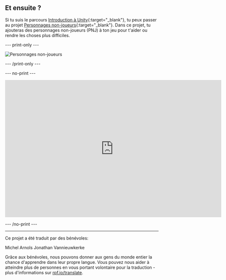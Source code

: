 ## Et ensuite ?

Si tu suis le parcours [Introduction à Unity](https://projects.raspberrypi.org/fr-FR/raspberrypi/unity-intro){:target="_blank"}, tu peux passer au projet [Personnages non-joueurs](https://projects.raspberrypi.org/fr-FR/projects/non-player-characters){:target="_blank"}. Dans ce projet, tu ajouteras des personnages non-joueurs (PNJ) à ton jeu pour t'aider ou rendre les choses plus difficiles.

--- print-only ---

![Personnages non-joueurs](images/npc-project.png)

--- /print-only ---

--- no-print ---

<iframe allowtransparency="true" width="710" height="450" src="https://non-player-characters-basic.rpfilt.repl.co" frameborder="0"></iframe>

--- /no-print ---

***
Ce projet a été traduit par des bénévoles:

Michel Arnols
Jonathan Vannieuwkerke

Grâce aux bénévoles, nous pouvons donner aux gens du monde entier la chance d'apprendre dans leur propre langue. Vous pouvez nous aider à atteindre plus de personnes en vous portant volontaire pour la traduction - plus d'informations sur [rpf.io/translate](https://rpf.io/translate).
